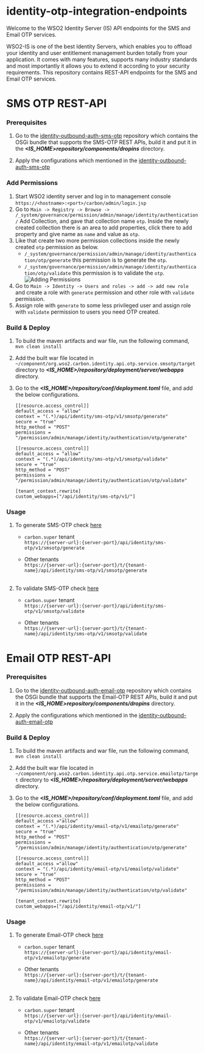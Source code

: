 # identity-otp-integration-endpoints
Welcome to the WSO2 Identity Server (IS) API endpoints for the SMS and Email OTP services.

WSO2-IS is one of the best Identity Servers, which enables you to offload your identity and user entitlement management 
burden totally from your application. It comes with many features, supports many industry standards and most importantly 
it allows you to extend it according to your security requirements. This repository contains REST-API endpoints for the SMS 
and Email OTP services.

# SMS OTP REST-API
### Prerequisites

1. Go to the [identity-outbound-auth-sms-otp](https://github.com/wso2-extensions/identity-outbound-auth-sms-otp) repository which contains the OSGi bundle that supports the SMS-OTP REST APIs, build it and put it in the
_**<IS_HOME>repository/components/dropins**_ directory.

2. Apply the configurations which mentioned in the [identity-outbound-auth-sms-otp](https://github.com/wso2-extensions/identity-outbound-auth-sms-otp)

### Add Permissions
1. Start WSO2 identity server and log in to management console `https://<hostname>:<port>/carbon/admin/login.jsp`
2. Go to `Main -> Registry -> Browse -> /_system/governance/permission/admin/manage/identity/authentication/` Add Collection, and gave that collection name `otp`. Inside the newly created collection there is an area to add properties, click there to add property and give name as `name` and value as `otp`.
3. Like that create two more permission collections inside the newly created `otp` permission as below.
    - `/_system/governance/permission/admin/manage/identity/authentication/otp/generate` this permission is to generate the `otp`.
    - `/_system/governance/permission/admin/manage/identity/authentication/otp/validate` this permission is to validate the `otp`.
   ![Adding Permissions](https://github.com/maneeshaindrachapa/wso2-otp-service-endpoints/blob/email-otp-endpoints/images/Add%20permissions.gif)
4. Go to `Main -> Identity -> Users and roles -> add -> add new role` and create a role with `generate` permission and other role with `validate` permission.
5. Assign role with `generate` to some less privileged user and assign role with `validate` permission to users you need OTP created.

### Build & Deploy
1. To build the maven artifacts and war file, run the following command,
   `mvn clean install`

2. Add the built war file located in `~/component/org.wso2.carbon.identity.api.otp.service.smsotp/target` 
directory to **_<IS_HOME>/repository/deployment/server/webapps_** directory.

3. Go to the **_<IS_HOME>/repository/conf/deployment.toml_** file, and add the below configurations.
   ```
   [[resource.access_control]]
   default_access = "allow"
   context = "(.*)/api/identity/sms-otp/v1/smsotp/generate"
   secure = "true"
   http_method = "POST"
   permissions = "/permission/admin/manage/identity/authentication/otp/generate"
   
   [[resource.access_control]]
   default_access = "allow"
   context = "(.*)/api/identity/sms-otp/v1/smsotp/validate"
   secure = "true"
   http_method = "POST"
   permissions = "/permission/admin/manage/identity/authentication/otp/validate"
   
   [tenant_context.rewrite]
   custom_webapps=["/api/identity/sms-otp/v1/"]
   ```
### Usage
1. To generate SMS-OTP check [here](https://github.com/wso2-extensions/identity-otp-integration-endpoints/blob/master/component/org.wso2.carbon.identity.api.otp.service.smsotp/src/main/resources/sms-otp.yaml)
   
   - `carbon.super` tenant<br>
      `https://{server-url}:{server-port}/api/identity/sms-otp/v1/smsotp/generate`
   
   - Other tenants<br>
     `https://{server-url}:{server-port}/t/{tenant-name}/api/identity/sms-otp/v1/smsotp/generate`<br><br>

2. To validate SMS-OTP check [here](https://github.com/wso2-extensions/identity-otp-integration-endpoints/blob/master/component/org.wso2.carbon.identity.api.otp.service.smsotp/src/main/resources/sms-otp.yaml)
 
    - `carbon.super` tenant<br>
     `https://{server-url}:{server-port}/api/identity/sms-otp/v1/smsotp/validate`

    - Other tenants<br>
   `https://{server-url}:{server-port}/t/{tenant-name}/api/identity/sms-otp/v1/smsotp/validate`

# Email OTP REST-API
### Prerequisites

1. Go to the [identity-outbound-auth-email-otp](https://github.com/wso2-extensions/identity-outbound-auth-email-otp) repository which contains the OSGi bundle that supports the Email-OTP REST APIs, build it and put it in the
   _**<IS_HOME>repository/components/dropins**_ directory.

2. Apply the configurations which mentioned in the [identity-outbound-auth-email-otp](https://github.com/wso2-extensions/identity-outbound-auth-email-otp)

### Build & Deploy
1. To build the maven artifacts and war file, run the following command,
   `mvn clean install`

2. Add the built war file located in `~/component/org.wso2.carbon.identity.api.otp.service.emailotp/target`
   directory to **_<IS_HOME>/repository/deployment/server/webapps_** directory.

3. Go to the **_<IS_HOME>/repository/conf/deployment.toml_** file, and add the below configurations.
   ```
   [[resource.access_control]]
   default_access ="allow"
   context = "(.*)/api/identity/email-otp/v1/emailotp/generate"
   secure = "true"
   http_method = "POST"
   permissions = "/permission/admin/manage/identity/authentication/otp/generate"

   [[resource.access_control]]
   default_access ="allow"
   context = "(.*)/api/identity/email-otp/v1/emailotp/validate"
   secure = "true"
   http_method = "POST"
   permissions = "/permission/admin/manage/identity/authentication/otp/validate"
   
   [tenant_context.rewrite]
   custom_webapps=["/api/identity/email-otp/v1/"]
   ```
### Usage
1. To generate Email-OTP check [here](https://github.com/wso2-extensions/identity-otp-integration-endpoints/blob/master/component/org.wso2.carbon.identity.api.otp.service.emailotp/src/main/resources/email-otp.yaml)

    - `carbon.super` tenant<br>
      `https://{server-url}:{server-port}/api/identity/email-otp/v1/emailotp/generate`

    - Other tenants<br>
      `https://{server-url}:{server-port}/t/{tenant-name}/api/identity/email-otp/v1/emailotp/generate`<br><br>

2. To validate Email-OTP check [here](https://github.com/wso2-extensions/identity-otp-integration-endpoints/blob/master/component/org.wso2.carbon.identity.api.otp.service.emailotp/src/main/resources/email-otp.yaml)

    - `carbon.super` tenant<br>
      `https://{server-url}:{server-port}/api/identity/email-otp/v1/emailotp/validate`

    - Other tenants<br>
      `https://{server-url}:{server-port}/t/{tenant-name}/api/identity/email-otp/v1/emailotp/validate`